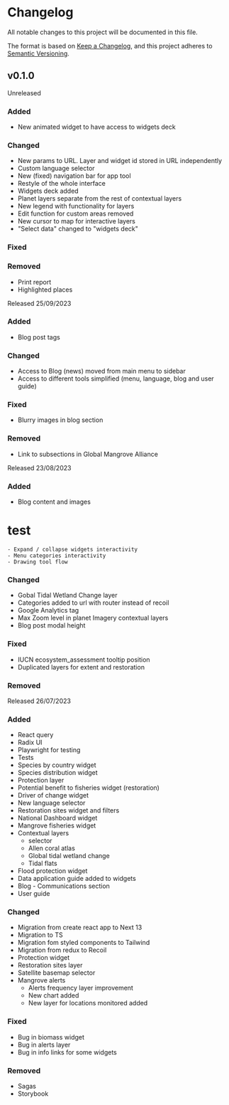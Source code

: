 # Changelog

All notable changes to this project will be documented in this file.

The format is based on [Keep a Changelog](https://keepachangelog.com/en/1.0.0/),
and this project adheres to [Semantic Versioning](https://semver.org/spec/v2.0.0.html).


## v0.1.0

<!-- Unreleased

### Added


### Changed


### Fixed


### Removed -->

Unreleased

### Added
- New animated widget to have access to widgets deck


### Changed

- New params to URL. Layer and widget id stored in URL independently
- Custom language selector
- New (fixed) navigation bar for app tool
- Restyle of the whole interface
- Widgets deck added
- Planet layers separate from the rest of contextual layers
- New legend with functionality for layers
- Edit function for custom areas removed
- New cursor to map for interactive layers
- "Select data" changed to "widgets deck"

### Fixed


### Removed
- Print report
- Highlighted places


Released 25/09/2023

### Added

- Blog post tags


### Changed

- Access to Blog (news) moved from main menu to sidebar
- Access to different tools simplified (menu, language, blog and user guide)

### Fixed

- Blurry images in blog section

### Removed

- Link to subsections in Global Mangrove Alliance

Released 23/08/2023

### Added

- Blog content and images

 # test
    - Expand / collapse widgets interactivity
    - Menu categories interactivity
    - Drawing tool flow

### Changed
- Gobal Tidal Wetland Change layer
- Categories added to url with router instead of recoil
- Google Analytics tag
- Max Zoom level in planet Imagery contextual layers
- Blog post modal height


### Fixed
 - IUCN ecosystem_assessment tooltip position
 - Duplicated layers for extent and restoration


### Removed


Released 26/07/2023

### Added
- React query
- Radix UI
- Playwright for testing
- Tests
- Species by country widget
- Species distribution widget
- Protection layer
- Potential benefit to fisheries widget (restoration)
- Driver of change widget
- New language selector
- Restoration sites widget and filters
- National Dashboard widget
- Mangrove fisheries widget
- Contextual layers 
    - selector
    - Allen coral atlas
    - Global tidal wetland change
    - Tidal flats
- Flood protection widget
- Data application guide added to widgets
- Blog - Communications section
- User guide

### Changed

- Migration from create react app to Next 13
- Migration to TS
- Migration fom styled components to Tailwind
- Migration from redux to Recoil
- Protection widget
- Restoration sites layer
- Satellite basemap selector
- Mangrove alerts
    - Alerts frequency layer improvement
    - New chart added
    - New layer for locations monitored added

### Fixed

- Bug in biomass widget
- Bug in alerts layer
- Bug in info links for some widgets

### Removed
- Sagas
- Storybook
